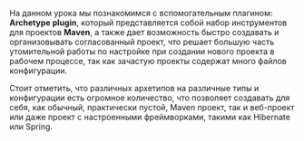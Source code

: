 
На данном урока мы познакомимся с вспомогательным плагином: **Archetype plugin**, 
который представляется собой набор инструментов для проектов **Maven**, а также дает 
возможность быстро создавать и организовывать согласованный проект, что решает 
большую часть утомительной работы по настройке при создании нового проекта в 
рабочем процессе, так как зачастую проекты содержат много файлов конфигурации.

Стоит отметить, что различных архетипов на различные типы и конфигурации есть
огромное количество, что позволяет создавать для себя, как обычный, практически
пустой, Maven проект, так и веб-проект или даже проект с настроенными фреймворками,
такими как Hibernate или Spring.


